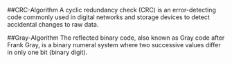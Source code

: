 ##CRC-Algorithm
A cyclic redundancy check (CRC) is an error-detecting code commonly used in digital networks and storage devices to detect accidental changes to raw data.

##Gray-Algorithm
The reflected binary code, also known as Gray code after Frank Gray, is a binary numeral system where two successive values differ in only one bit (binary digit).
